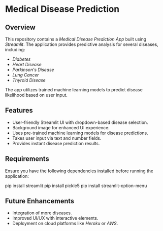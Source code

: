 # Medical Disease Prediction

## Overview
This repository contains a *Medical Disease Prediction App* built using *Streamlit*. The application provides predictive analysis for several diseases, including:

- *Diabetes*
- *Heart Disease*
- *Parkinson's Disease*
- *Lung Cancer*
- *Thyroid Disease*

The app utilizes trained machine learning models to predict disease likelihood based on user input.

## Features
- User-friendly Streamlit UI with dropdown-based disease selection.
- Background image for enhanced UI experience.
- Uses pre-trained machine learning models for disease predictions.
- Takes user input via text and number fields.
- Provides instant disease prediction results.

## Requirements
Ensure you have the following dependencies installed before running the application:

pip install streamlit
pip install pickle5
pip install streamlit-option-menu


## Future Enhancements
- Integration of more diseases.
- Improved UI/UX with interactive elements.
- Deployment on cloud platforms like *Heroku* or *AWS*.
